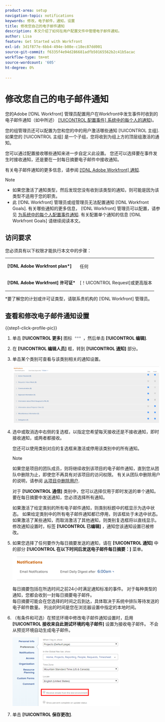 ```yaml
---
product-area: setup
navigation-topic: notifications
keywords: 修改，电子邮件，通知，设置
title: 修改您自己的电子邮件通知
description: 本文介绍了如何在用户配置文件中管理电子邮件通知。
author: Lisa
feature: Get Started with Workfront
exl-id: 3d1f877e-6bb4-494e-b08e-c18ec87dd001
source-git-commit: f6335f4e94d286681adfb50165562b2c41b5acac
workflow-type: tm+mt
source-wordcount: '605'
ht-degree: 0%

---
```


# 修改您自己的电子邮件通知

您的Adobe [!DNL Workfront] 管理员配置用户在Workfront中发生事件时收到的电子邮件通知（如中所述） [[!UICONTROL 配置事件] 系统中的每个人的通知](../../administration-and-setup/manage-workfront/emails/configure-event-notifications-for-everyone-in-the-system.md))。

您的组管理员还可以配置为您和您的中的用户激活哪些通知 [!UICONTROL 主组]. 如果您的 [!UICONTROL 主组] 是一个子组，您将收到为组上方的顶层组激活的通知。

您可以通过配置接收哪些通知来进一步自定义此设置。 您还可以选择要在事件发生时接收通知，还是要在一封每日摘要电子邮件中接收通知。

有关电子邮件通知的更多信息，请参阅 [[!DNL Adobe Workfront] 通知](../../workfront-basics/using-notifications/wf-notifications.md).

>[!NOTE]
>
>* 如果您激活了通知类型，然后发现您没有收到该类型的通知，则可能是因为该类型不适用于您的职责。
>* 此 [!DNL Workfront] 管理员或组管理员无法配置通知 [!DNL Workfront Goals]. 有关哪些通知的更多信息， [!DNL Workfront] 管理员可以配置，请参见 [为系统中的每个人配置事件通知](../../administration-and-setup/manage-workfront/emails/configure-event-notifications-for-everyone-in-the-system.md). 有关配置单个通知的信息 [!DNL Workfront Goals] 请继续阅读本文。
>

## 访问要求

您必须具有以下权限才能执行本文中的步骤：

<table style="table-layout:auto"> 
 <col> 
 </col> 
 <col> 
 </col> 
 <tbody> 
  <tr> 
   <td role="rowheader"><strong>[!DNL Adobe Workfront plan*]</strong></td> 
   <td> <p>任何</p> </td> 
  </tr> 
  <tr> 
   <td role="rowheader"><strong>[!DNL Adobe Workfront] 许可证*</strong></td> 
   <td> <p>[！UICONTROL Request]或更高版本</p> </td> 
  </tr> 
 </tbody> 
</table>

&#42;要了解您的计划或许可证类型，请联系贵机构的 [!DNL Workfront] 管理员。

## 查看和修改电子邮件通知设置

{{step1-click-profile-pic}}

1. 单击 **[!UICONTROL 更多]** 图标 ![](assets/more-icon.png) ，然后单击 **[!UICONTROL 编辑]**.

1. 在 **[!UICONTROL 编辑人员]** 框，转到 **[!UICONTROL 通知]** 部分。

1. 单击某个类别可查看与该类别相关的通知设置。

   ![](assets/my-profile-notifications.png)

1. 选中或取消选中右侧的复选框，以指定您希望每天接收还是不接收通知，即时接收通知，或两者都接收。

   您还可以使用类别对应的复选框来激活或停用该类别中的所有通知。

   >[!NOTE]
   >
   >如果您是项目的团队成员，则将继续收到该项目的电子邮件通知，直到您从团队中删除为止，即使您不再具有对该项目的访问权限。 有关从团队中删除用户的说明，请参阅 [从项目中删除用户](../../manage-work/projects/manage-projects/remove-users-from-projects.md).

   对于 **[!UICONTROL 通信]** 类别中，您可以选择仅用于即时发送的单个通知。 要在每日摘要中发送通知，您必须选择所有通知。

   如果激活了给定类别的所有电子邮件通知，则类别标题中的框显示为选中状态。 如果给定类别中的所有电子邮件通知都已停用，则该框处于未选中状态。 如果激活了某些通知，而取消激活了其他通知，则类别复选框将以直线显示。\
   修改通知设置时，标签 **[!UICONTROL 已编辑]** ，通知您该通知设置已被修改。

1. 如果您选择了任何要作为每日摘要发送的通知，请在 **[!UICONTROL 通知]** 中的部分 **[!UICONTROL 在以下时间后发送电子邮件每日摘要：]** 菜单。

   ![](assets/digest-time-stamp-my-settings-350x78.png)

   每日摘要包括在所选时间之前24小时满足通知标准的事件。 对于每种类型的通知，您都会收到一封每日摘要电子邮件。\
   每日摘要可能会在您选择的时间之后到达，具体取决于系统中排队等待发送的电子邮件数量。 列出的时间是您在浏览器设置中指定的本地时间。

1. （有条件和可选）在预览环境中修改电子邮件通知设置时，启用 **[!UICONTROL 接收来自此测试环境的电子邮件]** 设置为接收电子邮件。 不会从预览环境自动生成电子邮件。

   ![](assets/receive-emails-from-sandbox-setting-edit-350x223.png)

1. 单击 **[!UICONTROL 保存更改]**.
